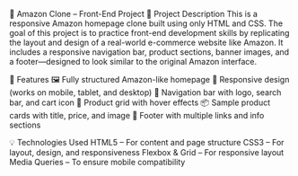🛒 Amazon Clone – Front-End Project
📌 Project Description
This is a responsive Amazon homepage clone built using only HTML and CSS. The goal of this project is to practice front-end development skills by replicating the layout and design of a real-world e-commerce website like Amazon.
It includes a responsive navigation bar, product sections, banner images, and a footer—designed to look similar to the original Amazon interface.

🚀 Features
🖼️ Fully structured Amazon-like homepage
📱 Responsive design (works on mobile, tablet, and desktop)
🧭 Navigation bar with logo, search bar, and cart icon
🎯 Product grid with hover effects
📦 Sample product cards with title, price, and image
🦶 Footer with multiple links and info sections

💡 Technologies Used
HTML5 – For content and page structure
CSS3 – For layout, design, and responsiveness
Flexbox & Grid – For responsive layout
Media Queries – To ensure mobile compatibility
